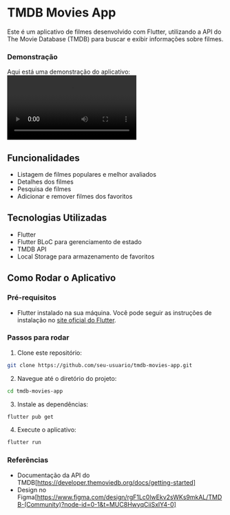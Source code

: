 # TMDB Movies App

Este é um aplicativo de filmes desenvolvido com Flutter, utilizando a API do The Movie Database (TMDB) para buscar e exibir informações sobre filmes.


### Demonstração
Aqui está uma demonstração do aplicativo:
![demo](screen_recording.mp4)

## Funcionalidades

- Listagem de filmes populares e melhor avaliados
- Detalhes dos filmes
- Pesquisa de filmes
- Adicionar e remover filmes dos favoritos

## Tecnologias Utilizadas

- Flutter
- Flutter BLoC para gerenciamento de estado
- TMDB API
- Local Storage para armazenamento de favoritos

## Como Rodar o Aplicativo

### Pré-requisitos

- Flutter instalado na sua máquina. Você pode seguir as instruções de instalação no [site oficial do Flutter](https://flutter.dev/docs/get-started/install).

### Passos para rodar

1. Clone este repositório:

```bash
git clone https://github.com/seu-usuario/tmdb-movies-app.git
``` 

2. Navegue até o diretório do projeto:

```bash
cd tmdb-movies-app
```

3. Instale as dependências:

```bash
flutter pub get
```

4. Execute o aplicativo:

```bash
flutter run
```




### Referências
 - Documentação da API do TMDB[https://developer.themoviedb.org/docs/getting-started]
 - Design no Figma[https://www.figma.com/design/rgF1Lc0lwEkv2sWKs9mkAL/TMDB-(Community)?node-id=0-1&t=MUC8HwyqCiiSxlY4-0]